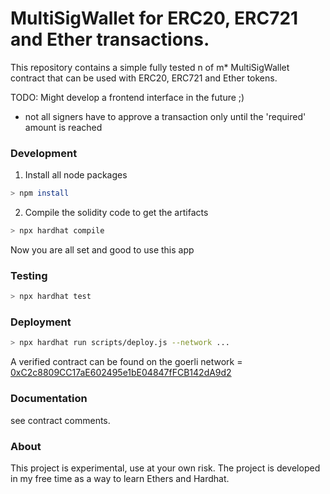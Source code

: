 # MultiSigWallet for ERC20, ERC721 and Ether transactions.

This repository contains a simple fully tested n of m\* MultiSigWallet contract that can be used with ERC20, ERC721 and Ether tokens.

TODO: Might develop a frontend interface in the future ;)

- not all signers have to approve a transaction only until the 'required' amount is reached

### Development

1. Install all node packages

```bash
> npm install
```

2. Compile the solidity code to get the artifacts

```bash
> npx hardhat compile
```

Now you are all set and good to use this app

### Testing

```bash
> npx hardhat test
```

### Deployment

```bash
> npx hardhat run scripts/deploy.js --network ...
```

A verified contract can be found on the goerli network = <br>
[0xC2c8809CC17aE602495e1bE04847fFCB142dA9d2](https://goerli.etherscan.io/address/0xC2c8809CC17aE602495e1bE04847fFCB142dA9d2)

### Documentation

see contract comments.

### About

This project is experimental, use at your own risk. The project is developed in my free time as a way to learn Ethers and Hardhat.
